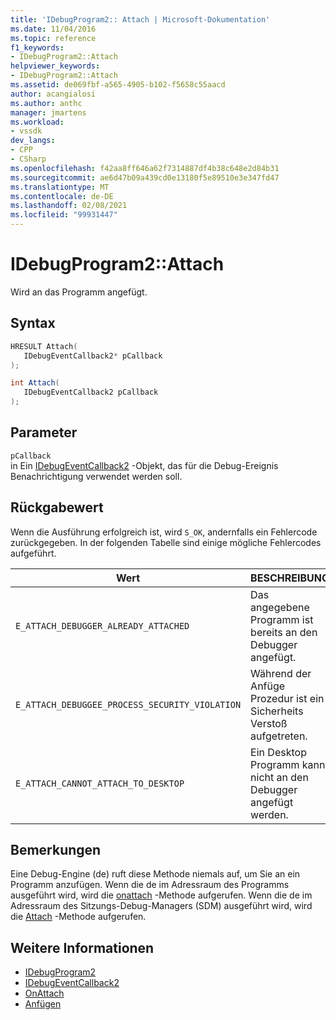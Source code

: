 ```yaml
---
title: 'IDebugProgram2:: Attach | Microsoft-Dokumentation'
ms.date: 11/04/2016
ms.topic: reference
f1_keywords:
- IDebugProgram2::Attach
helpviewer_keywords:
- IDebugProgram2::Attach
ms.assetid: de069fbf-a565-4905-b102-f5658c55aacd
author: acangialosi
ms.author: anthc
manager: jmartens
ms.workload:
- vssdk
dev_langs:
- CPP
- CSharp
ms.openlocfilehash: f42aa8ff646a62f7314887df4b38c648e2d84b31
ms.sourcegitcommit: ae6d47b09a439cd0e13180f5e89510e3e347fd47
ms.translationtype: MT
ms.contentlocale: de-DE
ms.lasthandoff: 02/08/2021
ms.locfileid: "99931447"
---
```

# <a name="idebugprogram2attach"></a>IDebugProgram2::Attach
Wird an das Programm angefügt.

## <a name="syntax"></a>Syntax

```cpp
HRESULT Attach( 
   IDebugEventCallback2* pCallback
);
```

```csharp
int Attach( 
   IDebugEventCallback2 pCallback
);
```

## <a name="parameters"></a>Parameter
`pCallback`\
in Ein [IDebugEventCallback2](../../../extensibility/debugger/reference/idebugeventcallback2.md) -Objekt, das für die Debug-Ereignis Benachrichtigung verwendet werden soll.

## <a name="return-value"></a>Rückgabewert
 Wenn die Ausführung erfolgreich ist, wird `S_OK`, andernfalls ein Fehlercode zurückgegeben. In der folgenden Tabelle sind einige mögliche Fehlercodes aufgeführt.

|Wert|BESCHREIBUNG|
|-----------|-----------------|
|`E_ATTACH_DEBUGGER_ALREADY_ATTACHED`|Das angegebene Programm ist bereits an den Debugger angefügt.|
|`E_ATTACH_DEBUGGEE_PROCESS_SECURITY_VIOLATION`|Während der Anfüge Prozedur ist ein Sicherheits Verstoß aufgetreten.|
|`E_ATTACH_CANNOT_ATTACH_TO_DESKTOP`|Ein Desktop Programm kann nicht an den Debugger angefügt werden.|

## <a name="remarks"></a>Bemerkungen
 Eine Debug-Engine (de) ruft diese Methode niemals auf, um Sie an ein Programm anzufügen. Wenn die de im Adressraum des Programms ausgeführt wird, wird die [onattach](../../../extensibility/debugger/reference/idebugprogramnodeattach2-onattach.md) -Methode aufgerufen. Wenn die de im Adressraum des Sitzungs-Debug-Managers (SDM) ausgeführt wird, wird die [Attach](../../../extensibility/debugger/reference/idebugengine2-attach.md) -Methode aufgerufen.

## <a name="see-also"></a>Weitere Informationen
- [IDebugProgram2](../../../extensibility/debugger/reference/idebugprogram2.md)
- [IDebugEventCallback2](../../../extensibility/debugger/reference/idebugeventcallback2.md)
- [OnAttach](../../../extensibility/debugger/reference/idebugprogramnodeattach2-onattach.md)
- [Anfügen](../../../extensibility/debugger/reference/idebugengine2-attach.md)
